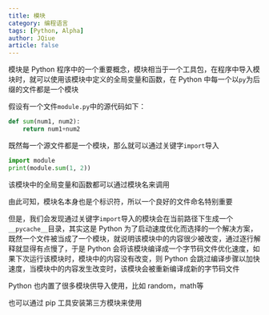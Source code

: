 ```yaml
---
title: 模块
category: 编程语言
tags: [Python, Alpha]
author: JQiue
article: false
---
```


模块是 Python 程序中的一个重要概念，模块相当于一个工具包，在程序中导入模块时，就可以使用该模块中定义的全局变量和函数，在 Python 中每一个以`py`为后缀的文件都是一个模块

假设有一个文件`module.py`中的源代码如下：

```python
def sum(num1, num2):
    return num1+num2
```

既然每一个源文件都是一个模块，那么就可以通过关键字`import`导入

```python
import module
print(module.sum(1, 2))
```

该模块中的全局变量和函数都可以通过模块名来调用

由此可知，模块名本身也是个标识符，所以一个良好的文件命名特别重要

但是，我们会发现通过关键字`import`导入的模块会在当前路径下生成一个`__pycache__`目录，其实这是 Python 为了启动速度优化而选择的一个解决方案，既然一个文件被当成了一个模块，就说明该模块中的内容很少被改变，通过逐行解释就显得有点慢了，于是 Python 会将该模块编译成一个字节码文件优化速度，如果下次运行该模块时，模块中的内容没有改变，则 Python 会跳过编译步骤以加快速度，当模块中的内容发生改变时，该模块会被重新编译成新的字节码文件

Python 也内置了很多模块供导入使用，比如 random，math等

也可以通过 pip 工具安装第三方模块来使用
